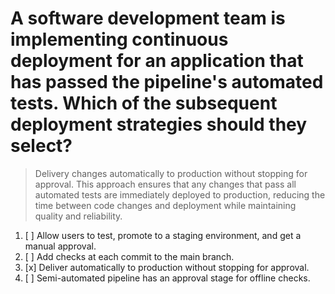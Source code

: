 # A software development team is implementing continuous deployment for an application that has passed the pipeline's automated tests. Which of the subsequent deployment strategies should they select?

> Delivery changes automatically to production without stopping for approval. This approach ensures that any changes that pass all automated tests are immediately deployed to production, reducing the time between code changes and deployment while maintaining quality and reliability.

1. [ ] Allow users to test, promote to a staging environment, and get a manual approval.
1. [ ] Add checks at each commit to the main branch.
1. [x] Deliver automatically to production without stopping for approval.
1. [ ] Semi-automated pipeline has an approval stage for offline checks.